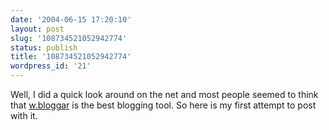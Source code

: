 ```yaml
---
date: '2004-06-15 17:20:10'
layout: post
slug: '108734521052942774'
status: publish
title: '108734521052942774'
wordpress_id: '21'
---
```


Well, I did a quick look around on the net and most people seemed to think that [w.bloggar](http://wbloggar.com/) is the best blogging tool.  So here is my first attempt to post with it.
